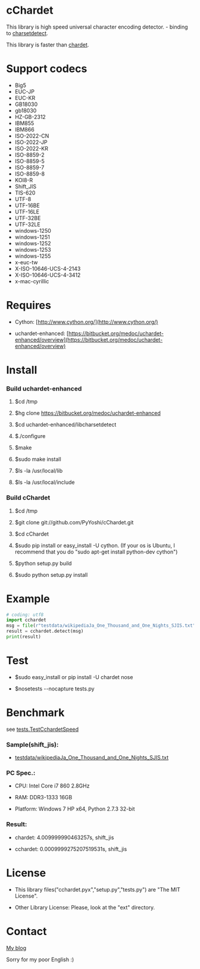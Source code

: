# cChardet
This library is high speed universal character encoding detector. - binding to [charsetdetect](https://bitbucket.org/medoc/uchardet-enhanced/overview).

This library is faster than [chardet](http://pypi.python.org/pypi/chardet).

# Support codecs
*   Big5
*   EUC-JP
*   EUC-KR
*   GB18030
*   gb18030
*   HZ-GB-2312
*   IBM855
*   IBM866
*   ISO-2022-CN
*   ISO-2022-JP
*   ISO-2022-KR
*   ISO-8859-2
*   ISO-8859-5
*   ISO-8859-7
*   ISO-8859-8
*   KOI8-R
*   Shift_JIS
*   TIS-620
*   UTF-8
*   UTF-16BE
*   UTF-16LE
*   UTF-32BE
*   UTF-32LE
*   windows-1250
*   windows-1251
*   windows-1252
*   windows-1253
*   windows-1255
*   x-euc-tw
*   X-ISO-10646-UCS-4-2143
*   X-ISO-10646-UCS-4-3412
*   x-mac-cyrillic

# Requires
*   Cython: [http://www.cython.org/](http://www.cython.org/)

*   uchardet-enhanced: [https://bitbucket.org/medoc/uchardet-enhanced/overview](https://bitbucket.org/medoc/uchardet-enhanced/overview)

# Install
### Build uchardet-enhanced
1.   $cd /tmp

2.   $hg clone https://bitbucket.org/medoc/uchardet-enhanced

3.   $cd uchardet-enhanced/libcharsetdetect

4.   $./configure

5.   $make

6.   $sudo make install

7.   $ls -la /usr/local/lib

8.   $ls -la /usr/local/include

### Build cChardet
1.   $cd /tmp

2.   $git clone git://github.com/PyYoshi/cChardet.git

3.   $cd cChardet

4.   $sudo pip install or easy_install -U cython. (If your os is Ubuntu, I recommend that you do "sudo apt-get install python-dev cython")

5.   $python setup.py build

6.   $sudo python setup.py install

# Example

```python
# coding: utf8
import cchardet
msg = file(r"testdata/wikipediaJa_One_Thousand_and_One_Nights_SJIS.txt").read()
result = cchardet.detect(msg)
print(result)
```

# Test
*   $sudo easy_install or pip install -U chardet nose

*   $nosetests --nocapture tests.py

# Benchmark
see [tests.TestCchardetSpeed](https://github.com/PyYoshi/cChardet/blob/master/tests.py#L416)

### Sample(shift_jis):
*   [testdata/wikipediaJa_One_Thousand_and_One_Nights_SJIS.txt](https://github.com/PyYoshi/cChardet/blob/master/testdata/wikipediaJa_One_Thousand_and_One_Nights_SJIS.txt)

### PC Spec.:
*   CPU: Intel Core i7 860 2.8GHz

*   RAM: DDR3-1333 16GB

*   Platform: Windows 7 HP x64, Python 2.7.3 32-bit

### Result:
*   chardet: 4.009999990463257s, shift_jis

*   cchardet: 0.0009999275207519531s, shift_jis

# License
* This library files("cchardet.pyx","setup.py","tests.py") are "The MIT License".

* Other Library License: Please, look at the "ext" directory.

# Contact
[My blog](http://blog.remu.biz)

Sorry for my poor English :)